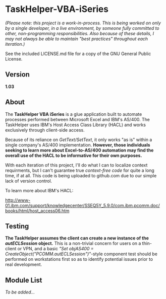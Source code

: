 # TaskHelper-VBA-iSeries

*(Please note: this project is a work-in-process.  This is being worked on only by a single developer, in a live environment, by someone fully committed to other, non-programming responsibilities.  Also because of these details, I may not always be able to maintain "best practices" throughout each iteration.)*

See the included LICENSE.md file for a copy of the GNU General Public License. 

## Version

**1.03**

## About

The **TaskHelper VBA iSeries** is a glue application built to automate processes performed between Microsoft Excel and IBM's AS/400.  The TaskHelper uses IBM's Host Access Class Library (HACL) and works exclusively through client-side access.

Because of its reliance on *GetText/SetText*, it only works "as is" within a single company's AS/400 implementation.  **However, those individuals seeking to learn more about Excel-to-AS/400 automation may find the overall use of the HACL to be informative for their own purposes.**  

With each iteration of this project, I'll do what I can to localize context requirments, but I can't guarantee true *context-free code* for quite a long time, if at all.  This code is being uploaded to github.com due to our simple lack of version control.

To learn more about IBM's HACL:

http://www-01.ibm.com/support/knowledgecenter/SSEQ5Y_5.9.0/com.ibm.pcomm.doc/books/html/host_access06.htm

## Testing

**The TaskHelper assumes the client can create a new instance of the *autECLSession* object.**  This is a non-trivial 
concern for users on a thin-client or VPN, and a basic *"Set objAS400 = CreateObject("PCOMM.autECLSession")"*-style component test should be performed on workstations first so as to identify potential issues prior to real development.

## Module List

*To be added...*

